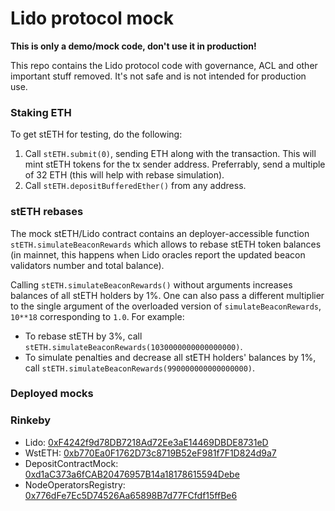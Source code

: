 # Lido protocol mock

**This is only a demo/mock code, don't use it in production!**

This repo contains the Lido protocol code with governance, ACL and other important stuff removed. It's not safe and is not intended for production use.


### Staking ETH

To get stETH for testing, do the following:

1. Call `stETH.submit(0)`, sending ETH along with the transaction. This will mint stETH tokens for the tx sender address. Preferrably, send a multiple of 32 ETH (this will help with rebase simulation).
2. Call `stETH.depositBufferedEther()` from any address.


### stETH rebases

The mock stETH/Lido contract contains an deployer-accessible function `stETH.simulateBeaconRewards` which allows to rebase stETH token balances (in mainnet, this happens when Lido oracles report the updated beacon validators number and total balance).

Calling `stETH.simulateBeaconRewards()` without arguments increases balances of all stETH holders by 1%. One can also pass a different multiplier to the single argument of the overloaded version of `simulateBeaconRewards`, `10**18` corresponding to `1.0`. For example:

* To rebase stETH by 3%, call `stETH.simulateBeaconRewards(1030000000000000000)`.
* To simulate penalties and decrease all stETH holders' balances by 1%, call `stETH.simulateBeaconRewards(990000000000000000)`.

### Deployed mocks

### Rinkeby

- Lido: [0xF4242f9d78DB7218Ad72Ee3aE14469DBDE8731eD](https://rinkeby.etherscan.io/address/0xF4242f9d78DB7218Ad72Ee3aE14469DBDE8731eD)
- WstETH: [0xb770Ea0F1762D73c8719B52eF981f7F1D824d9a7](https://rinkeby.etherscan.io/address/0xb770Ea0F1762D73c8719B52eF981f7F1D824d9a7)
- DepositContractMock: [0xd1aC373a6fCAB20476957B14a18178615594Debe](https://rinkeby.etherscan.io/address/0xd1ac373a6fcab20476957b14a18178615594debe)
- NodeOperatorsRegistry: [0x776dFe7Ec5D74526Aa65898B7d77FCfdf15ffBe6](https://rinkeby.etherscan.io/address/0x776dfe7ec5d74526aa65898b7d77fcfdf15ffbe6)